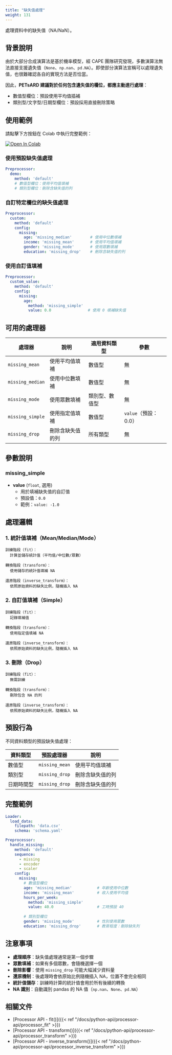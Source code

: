 ```yaml
---
title: "缺失值處理"
weight: 131
---
```


處理資料中的缺失值（NA/NaN）。

## 背景說明

由於大部分合成演算法是基於機率模型，經 CAPE 團隊研究發現，多數演算法無法直接支援遺失值（`None`、`np.nan`、`pd.NA`）。即使部分演算法宣稱可以處理遺失值，也很難確認各自的實現方法是否恰當。

因此，**PETsARD 建議對於任何包含遺失值的欄位，都應主動進行處理**：
- 數值型欄位：預設使用平均值插補
- 類別型/文字型/日期型欄位：預設採用直接刪除策略

## 使用範例

請點擊下方按鈕在 Colab 中執行完整範例：

[![Open In Colab](https://colab.research.google.com/assets/colab-badge.svg)](https://colab.research.google.com/github/nics-tw/petsard/blob/main/demo/getting-started/use-cases/data-preprocessing/handling-missing-values.ipynb)

### 使用預設缺失值處理

```yaml
Preprocessor:
  demo:
    method: 'default'
    # 數值型欄位：使用平均值填補
    # 類別型欄位：刪除含缺失值的列
```

### 自訂特定欄位的缺失值處理

```yaml
Preprocessor:
  custom:
    method: 'default'
    config:
      missing:
        age: 'missing_median'        # 使用中位數填補
        income: 'missing_mean'       # 使用平均值填補
        gender: 'missing_mode'       # 使用眾數填補
        education: 'missing_drop'    # 刪除含缺失值的列
```

### 使用自訂值填補

```yaml
Preprocessor:
  custom_value:
    method: 'default'
    config:
      missing:
        age:
          method: 'missing_simple'
          value: 0.0                # 使用 0 填補缺失值
```

## 可用的處理器

| 處理器 | 說明 | 適用資料類型 | 參數 |
|--------|------|-------------|------|
| `missing_mean` | 使用平均值填補 | 數值型 | 無 |
| `missing_median` | 使用中位數填補 | 數值型 | 無 |
| `missing_mode` | 使用眾數填補 | 類別型、數值型 | 無 |
| `missing_simple` | 使用指定值填補 | 數值型 | `value`（預設：0.0） |
| `missing_drop` | 刪除含缺失值的列 | 所有類型 | 無 |

## 參數說明

### missing_simple

- **value** (`float`, 選用)
  - 用於填補缺失值的自訂值
  - 預設值：`0.0`
  - 範例：`value: -1.0`

## 處理邏輯

### 1. 統計值填補（Mean/Median/Mode）

```
訓練階段（fit）：
  計算並儲存統計值（平均值/中位數/眾數）

轉換階段（transform）：
  使用儲存的統計值填補 NA

還原階段（inverse_transform）：
  依照原始資料的缺失比例，隨機插入 NA
```

### 2. 自訂值填補（Simple）

```
訓練階段（fit）：
  記錄填補值

轉換階段（transform）：
  使用指定值填補 NA

還原階段（inverse_transform）：
  依照原始資料的缺失比例，隨機插入 NA
```

### 3. 刪除（Drop）

```
訓練階段（fit）：
  無需訓練

轉換階段（transform）：
  刪除包含 NA 的列

還原階段（inverse_transform）：
  依照原始資料的缺失比例，隨機插入 NA
```

## 預設行為

不同資料類型的預設缺失值處理：

| 資料類型 | 預設處理器 | 說明 |
|---------|-----------|------|
| 數值型 | `missing_mean` | 使用平均值填補 |
| 類別型 | `missing_drop` | 刪除含缺失值的列 |
| 日期時間型 | `missing_drop` | 刪除含缺失值的列 |

## 完整範例

```yaml
Loader:
  load_data:
    filepath: 'data.csv'
    schema: 'schema.yaml'

Preprocessor:
  handle_missing:
    method: 'default'
    sequence:
      - missing
      - encoder
      - scaler
    config:
      missing:
        # 數值型欄位
        age: 'missing_median'           # 年齡使用中位數
        income: 'missing_mean'          # 收入使用平均值
        hours_per_week:
          method: 'missing_simple'
          value: 40.0                   # 工時預設 40
        
        # 類別型欄位
        gender: 'missing_mode'          # 性別使用眾數
        education: 'missing_drop'       # 教育程度：刪除缺失列
```

## 注意事項

- **處理順序**：缺失值處理通常是第一個步驟
- **眾數填補**：如果有多個眾數，會隨機選擇一個
- **刪除影響**：使用 `missing_drop` 可能大幅減少資料量
- **還原機制**：後處理時會依原始比例隨機插入 NA，位置不會完全相同
- **統計值儲存**：訓練時計算的統計值會用於所有後續的轉換
- **NA 識別**：自動識別 pandas 的 NA 值（`np.nan`、`None`、`pd.NA`）

## 相關文件

- [Processor API - fit()]({{< ref "/docs/python-api/processor-api/processor_fit" >}})
- [Processor API - transform()]({{< ref "/docs/python-api/processor-api/processor_transform" >}})
- [Processor API - inverse_transform()]({{< ref "/docs/python-api/processor-api/processor_inverse_transform" >}})